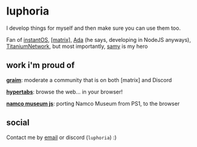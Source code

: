 # luphoria
I develop things for myself and then make sure you can use them too.

Fan of [instantOS](https://instantos.io), [[matrix]](https://matrix.org), [Ada](https://www.adacore.com) (he says, developing in NodeJS anyways), [TitaniumNetwork](https://github.com/titaniumnetwork-dev), but most importantly, [samy](https://github.com/samyk) is my hero

## work i'm proud of
**[graim](https://github.com/luphoria/graim)**: moderate a community that is on both [matrix] and Discord

**[hypertabs](https://github.com/B3ATDROP3R/Hypertabs)**: browse the web... in your browser!

**[namco museum js](https://github.com/luphoria/namcomuseum-js)**: porting Namco Museum from PS1, to the browser

## social
Contact me by [email](mailto:hi@luphoria.com) or discord (`luphoria`) :)
